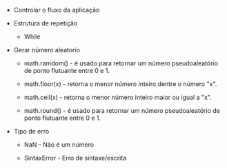 * Controlar o fluxo da aplicação

* Estrutura de repetição
    - While

* Gerar número aleatorio
    - math.ramdom() - é usado para retornar um número pseudoaleatório de ponto flutuante entre 0 e 1. 

    - math.floor(x) -  retorna o menor número inteiro dentre o número "x".

    - math.ceil(x) - retorna o menor número inteiro maior ou igual a "x".

    - math.round() - é usado para retornar um número pseudoaleatório de ponto flutuante entre 0 e 1. 

* Tipo de erro
    - NaN - Não é um número
    
    - SintaxError - Erro de sintaxe/escrita